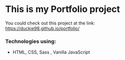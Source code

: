 # This is my Portfolio project

You could check out this project at the link: https://duckie98.github.io/portfolio/

### Technologies using:

- HTML, CSS, Sass , Vanilla JavaScript


